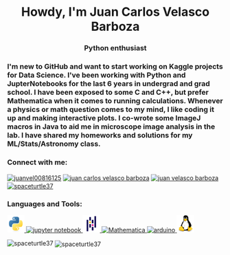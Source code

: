 

<h1 align="center">Howdy, I'm Juan Carlos Velasco Barboza</h1>
<h3 align="center">Python enthusiast</h3>

### I'm new to GitHub and want to start working on Kaggle projects for Data Science. I've been working with Python and JupterNotebooks for the last 6 years in undergrad and grad school. I have been exposed to some C and C++, but prefer Mathematica when it comes to running calculations. Whenever a physics or math question comes to my mind, I like coding it up and making interactive plots. I co-wrote some ImageJ macros in Java to aid me in microscope image analysis in the lab. I have shared my homeworks and solutions for my ML/Stats/Astronomy class.

<h3 align="left">Connect with me:</h3>
<p align="left">
<a href="https://twitter.com/juanvel00816125" target="blank"><img align="center" src="https://raw.githubusercontent.com/rahuldkjain/github-profile-readme-generator/master/src/images/icons/Social/twitter.svg" alt="juanvel00816125" height="30" width="40" /></a>
<a href="https://linkedin.com/in/juan-carlos-velasco-barboza" target="blank"><img align="center" src="https://raw.githubusercontent.com/rahuldkjain/github-profile-readme-generator/master/src/images/icons/Social/linked-in-alt.svg" alt="juan carlos velasco barboza" height="30" width="40" /></a>
<a href="https://kaggle.com/juanvelascobarboza" target="blank"><img align="center" src="https://raw.githubusercontent.com/rahuldkjain/github-profile-readme-generator/master/src/images/icons/Social/kaggle.svg" alt="juan velasco barboza" height="30" width="40" /></a>
<a href="https://www.leetcode.com/spaceturtle37" target="blank"><img align="center" src="https://raw.githubusercontent.com/rahuldkjain/github-profile-readme-generator/master/src/images/icons/Social/leet-code.svg" alt="spaceturtle37" height="30" width="40" /></a>
</p>

<h3 align="left">Languages and Tools:</h3>
<p align="left">
<a href="https://www.python.org" target="_blank" rel="noreferrer"> <img src="https://raw.githubusercontent.com/devicons/devicon/master/icons/python/python-original.svg" alt="python" width="40" height="40"/> </a>
<a href="https://jupyter.org/" target="_blank" rel="noreferrer"> <img src="https://upload.wikimedia.org/wikipedia/commons/3/38/Jupyter_logo.svg" alt="jupyter notebook" width="40" height="40"/> </a> 
<a href="https://pandas.pydata.org/" target="_blank" rel="noreferrer"> <img src="https://raw.githubusercontent.com/devicons/devicon/2ae2a900d2f041da66e950e4d48052658d850630/icons/pandas/pandas-original.svg" alt="pandas" width="40" height="40"/> </a> 
<a href="https://www.wolfram.com/language/" target="_blank" rel="noreferrer"> <img src="https://i.stack.imgur.com/QC3kS.jpg" alt="Mathematica" width="40" height="40"/> </a> 
<a href="https://www.arduino.cc/" target="_blank" rel="noreferrer"> <img src="https://cdn.worldvectorlogo.com/logos/arduino-1.svg" alt="arduino" width="40" height="40"/> </a> 
<a href="https://www.linux.org/" target="_blank" rel="noreferrer"> <img src="https://raw.githubusercontent.com/devicons/devicon/master/icons/linux/linux-original.svg" alt="linux" width="40" height="40"/> </a>
</p>

<p><img align="left" src="https://github-readme-stats.vercel.app/api/top-langs?username=spaceturtle37&hide=ruby,html&show_icons=true&locale=en" alt="spaceturtle37" /></p>

<p>&nbsp;<img align="center" src="https://github-readme-stats.vercel.app/api?username=spaceturtle37&show_icons=true&locale=en" alt="spaceturtle37" /></p>


<!--
**spaceturtle37/spaceturtle37** is a ✨ _special_ ✨ repository because its `README.md` (this file) appears on your GitHub profile.

Here are some ideas to get you started:

- 🔭 I’m currently working on ...
- 🌱 I’m currently learning ...
- 👯 I’m looking to collaborate on ...
- 🤔 I’m looking for help with ...
- 💬 Ask me about ...
- 📫 How to reach me: ...
- 😄 Pronouns: ...
- ⚡ Fun fact: ...
-->
